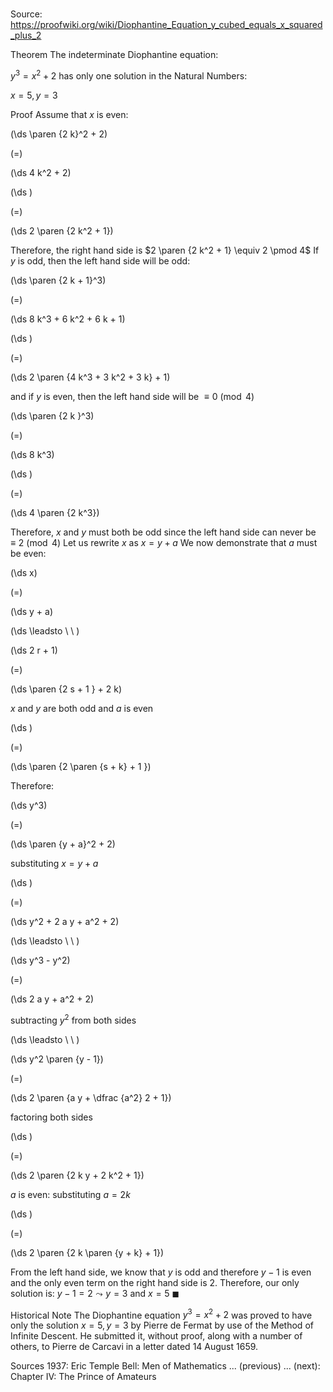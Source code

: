 # 

Source: https://proofwiki.org/wiki/Diophantine_Equation_y_cubed_equals_x_squared_plus_2



Theorem
The indeterminate Diophantine equation:

$y^3 = x^2 + 2$
has only one solution in the Natural Numbers:

$x = 5, y = 3$


Proof
Assume that $x$ is even:














\(\ds \paren {2 k}^2 + 2\)

\(=\)







\(\ds 4 k^2 + 2\)




















\(\ds \)

\(=\)







\(\ds 2 \paren {2 k^2 + 1}\)









Therefore, the right hand side is $2 \paren {2 k^2 + 1} \equiv 2 \pmod 4$
If $y$ is odd, then the left hand side will be odd:














\(\ds \paren {2 k + 1}^3\)

\(=\)







\(\ds 8 k^3 + 6 k^2 + 6 k + 1\)




















\(\ds \)

\(=\)







\(\ds 2 \paren {4 k^3 + 3 k^2 + 3 k} + 1\)









and if $y$ is even, then the left hand side will be $\equiv 0 \pmod 4$














\(\ds \paren {2 k }^3\)

\(=\)







\(\ds 8 k^3\)




















\(\ds \)

\(=\)







\(\ds 4 \paren {2 k^3}\)









Therefore, $x$ and $y$ must both be odd since the left hand side can never be $\equiv 2 \pmod 4$
Let us rewrite $x$ as $x = y + a$
We now demonstrate that $a$ must be even:














\(\ds x\)

\(=\)







\(\ds y + a\)














\(\ds \leadsto \ \ \)





\(\ds 2 r + 1\)

\(=\)







\(\ds \paren {2 s + 1 } + 2 k\)





$x$ and $y$ are both odd and $a$ is even














\(\ds \)

\(=\)







\(\ds \paren {2 \paren {s + k} + 1 }\)










Therefore:














\(\ds y^3\)

\(=\)







\(\ds \paren {y + a}^2 + 2\)





substituting $x = y + a$














\(\ds \)

\(=\)







\(\ds y^2 + 2 a y + a^2 + 2\)














\(\ds \leadsto \ \ \)





\(\ds y^3 - y^2\)

\(=\)







\(\ds 2 a y + a^2 + 2\)





subtracting $y^2$ from both sides








\(\ds \leadsto \ \ \)





\(\ds y^2 \paren {y - 1}\)

\(=\)







\(\ds 2 \paren {a y + \dfrac {a^2} 2 + 1}\)





factoring both sides














\(\ds \)

\(=\)







\(\ds 2 \paren {2 k y + 2 k^2 + 1}\)





$a$ is even: substituting $a = 2 k$














\(\ds \)

\(=\)







\(\ds 2 \paren {2 k \paren {y + k} + 1}\)









From the left hand side, we know that $y$ is odd and therefore $y - 1$ is even and the only even term on the right hand side is $2$.
Therefore, our only solution is: $y - 1 = 2 \leadsto y = 3$ and $x = 5$
$\blacksquare$


Historical Note
The Diophantine equation $y^3 = x^2 + 2$ was proved to have only the solution $x = 5, y = 3$ by Pierre de Fermat by use of the Method of Infinite Descent.
He submitted it, without proof, along with a number of others, to Pierre de Carcavi in a letter dated $14$ August $1659$.


Sources
1937: Eric Temple Bell: Men of Mathematics ... (previous) ... (next): Chapter $\text{IV}$: The Prince of Amateurs




